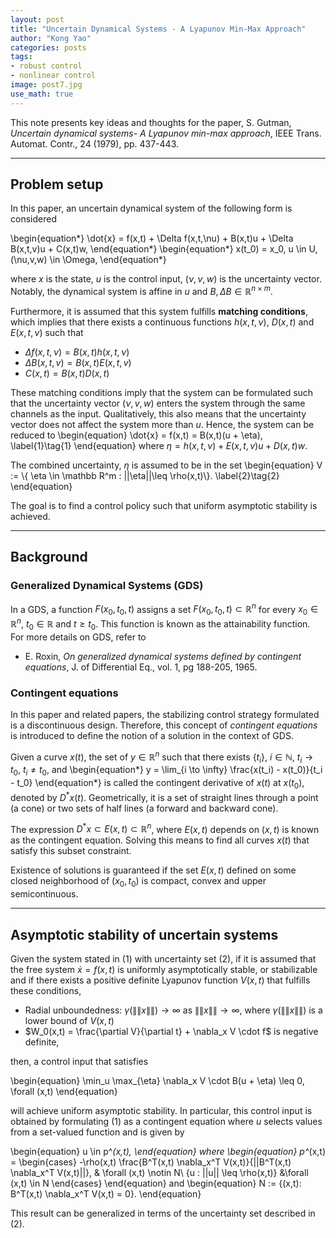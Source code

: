 ```yaml
---
layout: post
title: "Uncertain Dynamical Systems - A Lyapunov Min-Max Approach"
author: "Kong Yao"
categories: posts
tags:
- robust control
- nonlinear control
image: post7.jpg
use_math: true
---
```

This note presents key ideas and thoughts for the paper, S. Gutman, _Uncertain dynamical systems- A Lyapunov min-max approach_, IEEE Trans. Automat. Contr., 24 (1979), pp. 437-443. 

---

## Problem setup
In this paper, an uncertain dynamical system of the following form is considered

\begin{equation*}
\dot{x} = f(x,t) + \Delta f(x,t,\nu) + B(x,t)u + \Delta B(x,t,v)u + C(x,t)w,
\end{equation*}
\begin{equation*}
x(t_0) = x_0, u \in U, (\nu,v,w) \in \Omega,
\end{equation*}

where $x$ is the state, $u$ is the control input, $(\nu, v, w)$ is the uncertainty vector. Notably, the dynamical system is affine in $u$ and $B,\Delta B \in \mathbb R^{n \times m}$.

Furthermore, it is assumed that this system fulfills **matching conditions**, which implies that there exists a continuous functions $h(x,t,\nu)$, $D(x,t)$ and $E(x,t,v)$ such that
- $\Delta f(x,t,\nu) = B(x,t) h(x,t,\nu)$
- $\Delta B(x,t,v) = B(x,t) E(x,t,v)$
- $C(x,t) = B(x,t) D(x,t)$

These matching conditions imply that the system can be formulated such that the uncertainty vector $(\nu, v, w)$ enters the system through the same channels as the input. Qualitatively, this also means that the uncertainty vector does not affect the system more than $u$. Hence, the system can be reduced to
\begin{equation}
\dot{x} = f(x,t) = B(x,t)(u + \eta), \label{1}\tag{1}
\end{equation}
where $\eta = h(x,t,\nu) + E(x,t,v)u + D(x,t)w$.

The combined uncertainty, $\eta$ is assumed to be in the set
\begin{equation}
V := \\{ \eta \in \mathbb R^m : ||\eta||\leq \rho(x,t)\\}. \label{2}\tag{2}
\end{equation}

The goal is to find a control policy such that uniform asymptotic stability is achieved.

---
## Background
### Generalized Dynamical Systems (GDS) 
In a GDS, a function $F(x_0, t_0, t)$ assigns a set $F(x_0, t_0, t) \subset \mathbb R^n$ for every $x_0 \in \mathbb R^n$, $t_0 \in \mathbb R$ and $t \geq t_0$. This function is known as the attainability function. For more details on GDS, refer to
- E. Roxin, _On generalized dynamical systems defined by contingent equations_, J. of Differential Eq., vol. 1, pg 188-205, 1965.

### Contingent equations
In this paper and related papers, the stabilizing control strategy formulated is a discontinuous design. Therefore, this concept of _contingent equations_ is introduced to define the notion of a solution in the context of GDS.

Given a curve $x(t)$, the set of $y \in \mathbb R^n$ such that there exists $\{t_i\}$, $i \in \mathbb N$, $t_i \to t_0$, $t_i \neq t_0$, and
\begin{equation*}
y = \lim_{i \to \infty} \frac{x(t_i) - x(t_0)}{t_i - t_0}
\end{equation*}
is called the contingent derivative of $x(t)$ at $x(t_0)$, denoted by $D^*x(t)$. Geometrically, it is a set of straight lines through a point (a cone) or two sets of half lines (a forward and backward cone). 

The expression $D^*x \subset E(x,t) \subset \mathbb R^n$, where  $E(x,t)$ depends on $(x,t)$ is known as the contingent equation. Solving this means to find all curves $x(t)$ that satisfy this subset constraint. 

Existence of solutions is guaranteed if the set $E(x,t)$ defined on some closed neighborhood of $(x_0,t_0)$ is compact, convex and upper semicontinuous.

---
## Asymptotic stability of uncertain systems
Given the system stated in (1) with uncertainty set (2), if it is assumed that the free system $\dot{x} = f(x,t)$ is uniformly asymptotically stable, or stabilizable and if there exists a positive definite Lyapunov function $V(x,t)$ that fulfills these conditions,
- Radial unboundedness: $\gamma(\|\|x\|\|) \to \infty$ as $\|\|x\|\| \to \infty$, where $\gamma(\|\|x\|\|)$ is a lower bound of $V(x,t)$
- $W_0(x,t) = \frac{\partial V}{\partial t} + \nabla_x V \cdot f$ is negative definite,

then, a control input that satisfies

\begin{equation}
\min_u \max_{\eta} \nabla_x V \cdot B(u + \eta) \leq 0, \forall (x,t)
\end{equation}

will achieve uniform asymptotic stability. In particular, this control input is obtained by formulating (1) as a contingent equation where $u$ selects values from a set-valued function and is given by

\begin{equation}
u \in p^*(x,t),
\end{equation}
where 
\begin{equation}
p^*(x,t) = \begin{cases}
            -\rho(x,t) \frac{B^T(x,t) \nabla_x^T V(x,t)}{||B^T(x,t) \nabla_x^T V(x,t)||}, & \forall (x,t) \notin N\\
            \{u : ||u|| \leq \rho(x,t)\} &\forall (x,t) \in N
            \end{cases}
\end{equation}
and
\begin{equation}
N := \{(x,t): B^T(x,t) \nabla_x^T V(x,t) = 0\}.
\end{equation}

This result can be generalized in terms of the uncertainty set described in (2).












  